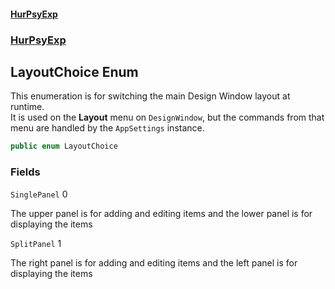 #### [HurPsyExp](index.md 'index')
### [HurPsyExp](HurPsyExp.md 'HurPsyExp')

## LayoutChoice Enum

This enumeration is for switching the main Design Window layout at runtime.  
It is used on the **Layout** menu on `DesignWindow`, but the commands from that menu are handled by the `AppSettings` instance.

```csharp
public enum LayoutChoice
```
### Fields

<a name='HurPsyExp.LayoutChoice.SinglePanel'></a>

`SinglePanel` 0

The upper panel is for adding and editing items and the lower panel is for displaying the items

<a name='HurPsyExp.LayoutChoice.SplitPanel'></a>

`SplitPanel` 1

The right panel is for adding and editing items and the left panel is for displaying the items